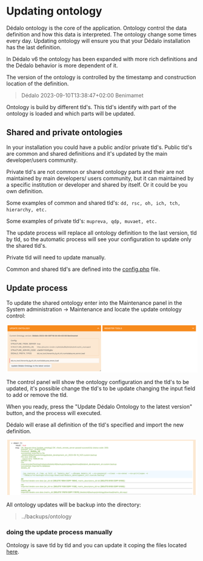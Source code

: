 # Updating ontology

Dédalo ontology is the core of the application. Ontology control the data definition and how this data is interpreted. The ontology change some times every day. Updating ontology will ensure you that your Dédalo installation has the last definition.

In Dédalo v6 the ontology has been expanded with more rich definitions and the Dédalo behavior is more dependent of it.

The version of the ontology is controlled by the timestamp and construction location of the definition.

> Dédalo 2023-09-10T13:38:47+02:00 Benimamet

Ontology is build by different tld's. This tld's identify with part of the ontology is loaded and which parts will be updated.

## Shared and private ontologies

In your installation you could have a public and/or private tld's. Public tld's are common and shared definitions and it's updated by the main developer/users community.

Private tld's are not common or shared ontology parts and their are not maintained by main developers/ users community, but it can maintained by a specific institution or developer and shared by itself. Or it could be you own definition.

Some examples of common and shared tld's: `dd, rsc, oh, ich, tch, hierarchy, etc.`

Some examples of private tld's: `mupreva, qdp, muvaet, etc.`

The update process will replace all ontology definition to the last version, tld by tld, so the automatic process will see your configuration to update only the shared tld's.

Private tld will need to update manually.

Common and shared tld's are defined into the [config.php](../../config/config.md#defining-prefix-tipos) file.

## Update process

To update the shared ontology enter into the Maintenance panel in the System administration -> Maintenance and locate the update ontology control:

![Updating ontology control panel](assets/20230910_141614_updating_ontology_panel.png)

The control panel will show the ontology configuration and the tld's to be updated, it's possible change the tld's to be update changing the input field to add or remove the tld.

When you ready, press the "Update Dédalo Ontology to the latest version" button, and the process will executed.

Dédalo will erase all definition of the tld's specified and import the new definition.

![Updating ontology result](assets/20230910_141614_updating_ontology_result.png)

All ontology updates will be backup into the directory:

> ../backups/ontology

### doing the update process manually

Ontology is save tld by tld and you can update it coping the files located [here](https://github.com/renderpci/dedalo/tree/V5.8.0/install/import/ontology).
